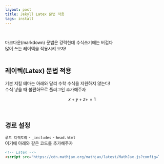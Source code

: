 ```yaml
---
layout: post
title: Jekyll Latex 문법 적용
tags: install
---
```


<br/>

마크다운(markdown) 문법은 강력한데 수식쓰기에는 버겁다<br/>
많이 쓰는 레이텍을 적용시켜 보자! <br/>
<br/>

## 레이텍(Latex) 문법 적용

기본 지킬 테마는 아래와 달리 수학 수식을 지원하지 않는다! <br/>
수식 넣을 때 불편하므로 플러그인 추가해주자

$$ x + y + z + = 1 $$

<br/>

## 경로 설정

`루트 디렉토리` - `_includes` - `head.html` <br/>
여기에 아래와 같은 코드를 추가해주자  <br/>

~~~html
<!-- Latex -->
<script src="https://cdn.mathjax.org/mathjax/latest/MathJax.js?config=TeX-AMS-MML_HTMLorMML" type="text/javascript"></script>
~~~

